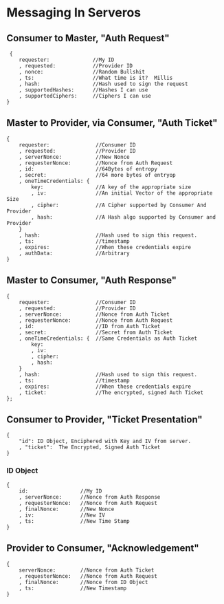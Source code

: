 # Messaging In Serveros

## Consumer to Master, "Auth Request"

     {
        requester:              //My ID
        , requested:            //Provider ID
        , nonce:                //Random Bullshit
        , ts:                   //What time is it?  Millis
        , hash:                 //Hash used to sign the request
        , supportedHashes:      //Hashes I can use
        , supportedCiphers:     //Ciphers I can use
    }

## Master to Provider, via Consumer, "Auth Ticket"

    {
        requester:               //Consumer ID
        , requested:             //Provider ID
        , serverNonce:           //New Nonce
        , requesterNonce:        //Nonce from Auth Request
        , id:                    //64Bytes of entropy
        , secret:                //64 more bytes of entryop
        , oneTimeCredentials: {
            key:                 //A key of the appropriate size
            , iv:                //An initial Vector of the appropriate Size   
            , cipher:            //A Cipher supported by Consumer And Provider
            , hash:              //A Hash algo supported by Consumer and Provider
        }
        , hash:                  //Hash used to sign this request.
        , ts:                    //timestamp 
        , expires:               //When these credentials expire
        , authData:              //Arbitrary
    }

## Master to Consumer, "Auth Response"


    {
        requester:               //Consumer ID
        , requested:             //Provider ID
        , serverNonce:           //Nonce from Auth Ticket
        , requesterNonce:        //Nonce from Auth Request
        , id:                    //ID from Auth Ticket
        , secret:                //Secret from Auth Ticket
        , oneTimeCredentials: {  //Same Credentials as Auth Ticket
            key:
            , iv:
            , cipher:
            , hash:
        }
        , hash:                  //Hash used to sign this request.
        , ts:                    //timestamp 
        , expires:               //When these credentials expire
        , ticket:                //The encrypted, signed Auth Ticket
    };

## Consumer to Provider, "Ticket Presentation"
    {
        "id": ID Object, Enciphered with Key and IV from server.
        , "ticket":  The Encrypted, Signed Auth Ticket
    }

### ID Object

    {
        id:                 //My ID
        , serverNonce:      //Nonce from Auth Response
        , requesterNonce:   //Nonce from Auth Request
        , finalNonce:       //New Nonce
        , iv:               //New IV 
        , ts:               //New Time Stamp
    }

## Provider to Consumer, "Acknowledgement"

    {
        serverNonce:        //Nonce from Auth Ticket
        , requesterNonce:   //Nonce from Auth Request
        , finalNonce:       //Nonce from ID Object
        , ts:               //New Timestamp
    }
   
